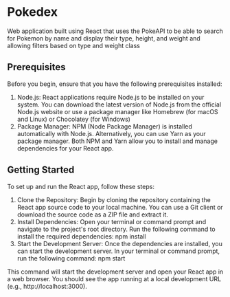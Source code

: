 # Pokedex
Web application built using React that uses the PokeAPI to be able to search for Pokemon by name and display their type, height, and weight and allowing filters based on type and weight class

## Prerequisites
Before you begin, ensure that you have the following prerequisites installed:
1. Node.js: React applications require Node.js to be installed on your system. You can download the latest version of Node.js from the official Node.js website or use a package manager like Homebrew (for macOS and Linux) or Chocolatey (for Windows)
2. Package Manager: NPM (Node Package Manager) is installed automatically with Node.js. Alternatively, you can use Yarn as your package manager. Both NPM and Yarn allow you to install and manage dependencies for your React app.

## Getting Started
To set up and run the React app, follow these steps:
1. Clone the Repository: Begin by cloning the repository containing the React app source code to your local machine. You can use a Git client or download the source code as a ZIP file and extract it.
2. Install Dependencies: Open your terminal or command prompt and navigate to the project's root directory. Run the following command to install the required dependencies: npm install
3. Start the Development Server: Once the dependencies are installed, you can start the development server. In your terminal or command prompt, run the following command: npm start
 
This command will start the development server and open your React app in a web browser. You should see the app running at a local development URL (e.g., http://localhost:3000).
